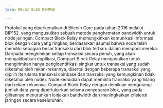 ```yaml
---
term: RELAI BLOK KOMPAK

---
```

Protokol yang diperkenalkan di Bitcoin Core pada tahun 2016 melalui BIP152, yang mengusulkan sebuah metode penghematan bandwidth untuk node jaringan. Compact Block Relay memungkinkan komunikasi informasi blok dengan cara yang ringkas, berdasarkan asumsi bahwa node telah memiliki sebagian besar transaksi dari blok terbaru dalam mempool mereka. Daripada mengirimkan setiap transaksi secara penuh, yang akan mengakibatkan duplikasi, Compact Block Relay mengusulkan untuk mengirimkan hanya pengidentifikasi singkat untuk transaksi yang sudah diketahui oleh rekan-rekannya, disertai dengan beberapa transaksi yang dipilih (terutama transaksi coinbase dan transaksi yang kemungkinan tidak diketahui oleh node). Node kemudian dapat meminta transaksi yang hilang dari rekan-rekannya. Compact Block Relay dengan demikian mengurangi jumlah data yang dipertukarkan selama penyebaran blok, yang pada gilirannya menurunkan lonjakan bandwidth dan meningkatkan efisiensi jaringan secara keseluruhan.